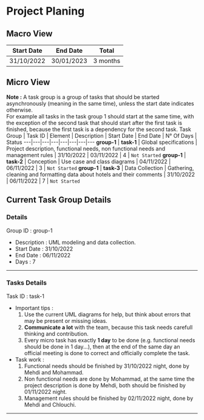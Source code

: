# Project Planing
## Macro View
Start Date | End Date | Total
:---:|:---:|:---:
31/10/2022 | 30/01/2023 | 3 months
## Micro View
**Note :** A task group is a group of tasks that should be started asynchronously (meaning in the same time), unless the start date indicates otherwise.<br> 
For example all tasks in the task group 1 should start at the same time, with the exception of the second task that should start after the first task is finished, because the first task is a dependency for the second task.
Task Group | Task ID | Element | Description | Start Date | End Date | N° Of Days | Status
---|---|---|---|---|---|---|---
**group-1** | **task-1** | Global specifications | Project description, functional needs, non functional needs and management rules | 31/10/2022 | 03/11/2022 | 4 | `Not Started`
**group-1** | **task-2** | Conception | Use case and class diagrams | 04/11/2022 | 06/11/2022 | 3 | `Not Started`
**group-1** | **task-3** | Data Collection | Gathering, cleaning and formatting data about hotels and their comments | 31/10/2022 | 06/11/2022 | 7 | `Not Started`
## Current Task Group Details
### Details
Group ID : group-1
  * Description : UML modeling and data collection.
  * Start Date : 31/10/2022
  * End Date : 06/11/2022
  * Days : 7
---
### Tasks Details
Task ID : task-1
  * Important tips :
    1. Use the current UML diagrams for help, but think about errors that may be present or missing ideas.
    2. **Communicate a lot** with the team, because this task needs carefull thinking and contribution.
    3. Every micro task has exactly **1 day** to be done (e.g. functional needs should be done in 1 day...), then at the end of the same day an official meeting is done to correct and officially complete the task.
  * Task work :
    1. Functional needs should be finished by 31/10/2022 night, done by Mehdi and Mohammad.
    2. Non functional needs are done by Mohammad, at the same time the project description is done by Mehdi, both should be finished by 01/11/2022 night.
    3. Management rules should be finished by 02/11/2022 night, done by Mehdi and Chlouchi.
---
